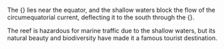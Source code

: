 The {} lies near the equator, and the shallow waters block the flow of the circumequatorial current, deflecting it to the south through the {}.

The reef is hazardous for marine traffic due to the shallow waters, but its natural beauty and biodiversity have made it a famous tourist destination.